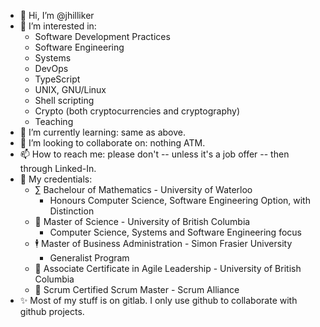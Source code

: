 - 👋 Hi, I’m @jhilliker
- 👀 I’m interested in:
  - Software Development Practices
  - Software Engineering
  - Systems
  - DevOps
  - TypeScript
  - UNIX, GNU/Linux
  - Shell scripting
  - Crypto (both cryptocurrencies and cryptography)
  - Teaching
- 🌱 I’m currently learning: same as above.
- 💞️ I’m looking to collaborate on: nothing ATM.
- 📫 How to reach me: please don't -- unless it's a job offer -- then through Linked-In.
- 📰 My credentials:
  - ∑ Bachelour of Mathematics - University of Waterloo
    - Honours Computer Science, Software Engineering Option, with Distinction
  - 🧪 Master of Science - University of British Columbia
    - Computer Science, Systems and Software Engineering focus
  - 🕴️ Master of Business Administration - Simon Frasier University
    - Generalist Program
  - 🤷 Associate Certificate in Agile Leadership - University of British Columbia
  - 🏉 Scrum Certified Scrum Master - Scrum Alliance
- ✨ Most of my stuff is on gitlab. I only use github to collaborate with github projects.

<!---
jhilliker/jhilliker is a ✨ special ✨ repository because its `README.md` (this file) appears on your GitHub profile.
You can click the Preview link to take a look at your changes.
--->
